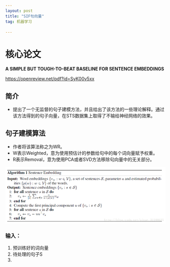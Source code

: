 ```yaml
---
layout: post
title: "SIF句向量"
tag: 机器学习

---
```


# 核心论文

**A SIMPLE BUT TOUGH-TO-BEAT BASELINE FOR SENTENCE EMBEDDINGS**

<https://openreview.net/pdf?id=SyK00v5xx>

## 简介

- 提出了一个无监督的句子建模方法，并且给出了该方法的一些理论解释。通过该方法得到的句子向量，在STS数据集上取得了不输给神经网络的效果。

## 句子建模算法

- 作者将该算法称之为WR。
- W表示Weighted，意为使用预估计的参数给句中的每个词向量赋予权重。
- R表示Removal，意为使用PCA或者SVD方法移除句向量中的无关部分。

![Sentence Embedding](../yaolinxia.github.io/img/SouthEast.png)

### 输入：

1. 预训练好的词向量
2. 待处理的句子S
3. 